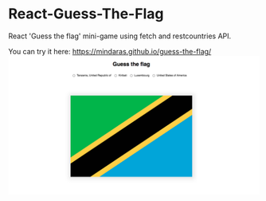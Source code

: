 # React-Guess-The-Flag
React 'Guess the flag' mini-game using fetch and restcountries API.

You can try it here: https://mindaras.github.io/guess-the-flag/
![Alt text](./screenshot.png)
